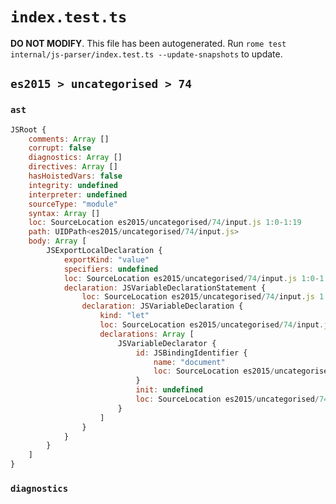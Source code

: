# `index.test.ts`

**DO NOT MODIFY**. This file has been autogenerated. Run `rome test internal/js-parser/index.test.ts --update-snapshots` to update.

## `es2015 > uncategorised > 74`

### `ast`

```javascript
JSRoot {
	comments: Array []
	corrupt: false
	diagnostics: Array []
	directives: Array []
	hasHoistedVars: false
	integrity: undefined
	interpreter: undefined
	sourceType: "module"
	syntax: Array []
	loc: SourceLocation es2015/uncategorised/74/input.js 1:0-1:19
	path: UIDPath<es2015/uncategorised/74/input.js>
	body: Array [
		JSExportLocalDeclaration {
			exportKind: "value"
			specifiers: undefined
			loc: SourceLocation es2015/uncategorised/74/input.js 1:0-1:19
			declaration: JSVariableDeclarationStatement {
				loc: SourceLocation es2015/uncategorised/74/input.js 1:7-1:19
				declaration: JSVariableDeclaration {
					kind: "let"
					loc: SourceLocation es2015/uncategorised/74/input.js 1:7-1:19
					declarations: Array [
						JSVariableDeclarator {
							id: JSBindingIdentifier {
								name: "document"
								loc: SourceLocation es2015/uncategorised/74/input.js 1:11-1:19 (document)
							}
							init: undefined
							loc: SourceLocation es2015/uncategorised/74/input.js 1:11-1:19
						}
					]
				}
			}
		}
	]
}
```

### `diagnostics`

```

```
